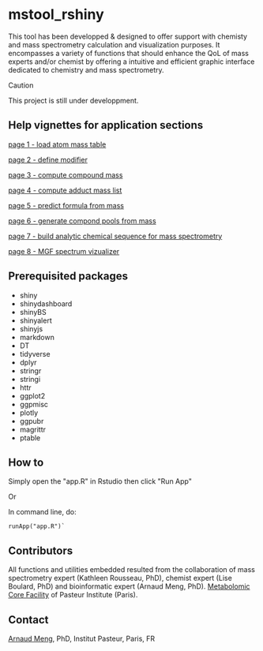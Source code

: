 # mstool_rshiny

This tool has been developped & designed to offer support with chemisty and mass spectrometry calculation and visualization purposes.
It encompasses a variety of functions that should enhance the QoL of mass experts and/or chemist by offering a intuitive and efficient graphic interface dedicated to chemistry and mass spectrometry.  

> [!CAUTION]
> This project is still under developpment.

## Help vignettes for application sections

[page 1 - load atom mass table](vignettes/tab1_load_mass_data_help.md)

[page 2 - define modifier](vignettes/tab2_define_modifier_help.md)

[page 3 - compute compound mass](vignettes/tab3_work_formula_help.md)

[page 4 - compute adduct mass list](vignettes/tab4_compute_list_of_adducts_help.md)

[page 5 - predict formula from mass](vignettes/tab5_predict_formula_from_mass_help.md)

[page 6 - generate compond pools from mass](vignettes/tab6_generate_mass_pools_help.md)

[page 7 - build analytic chemical sequence for mass spectrometry](vignettes/tab7_build_sequence_help.md)

[page 8 - MGF spectrum vizualizer](vignettes/tab8_mgf_reader_help.md)

## Prerequisited packages

- shiny
- shinydashboard
- shinyBS
- shinyalert
- shinyjs
- markdown
- DT
- tidyverse
- dplyr
- stringr
- stringi
- httr
- ggplot2
- ggpmisc
- plotly
- ggpubr
- magrittr
- ptable

## How to

Simply open the "app.R" in Rstudio then click "Run App"

Or

In command line, do:
```
runApp("app.R")`
```
## Contributors

All functions and utilities embedded resulted from the collaboration of mass spectrometry expert (Kathleen Rousseau, PhD), chemist expert (Lise Boulard, PhD) and bioinformatic expert (Arnaud Meng, PhD).
[Metabolomic Core Facility](https://research.pasteur.fr/en/team/metabolomics-core-facility/) of Pasteur Institute (Paris).

## Contact

[Arnaud Meng](https://research.pasteur.fr/en/member/arnaud-meng/), PhD, Institut Pasteur, Paris, FR
